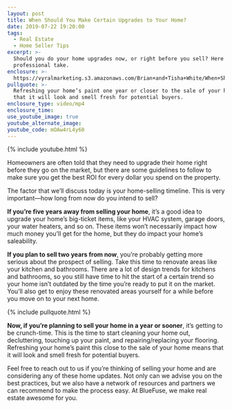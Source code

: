 ```yaml
---
layout: post
title: When Should You Make Certain Upgrades to Your Home?
date: 2019-07-22 19:20:00
tags:
  - Real Estate
  - Home Seller Tips
excerpt: >-
  Should you do your home upgrades now, or right before you sell? Here is our
  professional take.
enclosure: >-
  https://vyralmarketing.s3.amazonaws.com/Brian+and+Tisha+White/When+Should+You+Make+Certain+Upgrades+to+Your+Home_.mp4
pullquote: >-
  Refreshing your home’s paint one year or closer to the sale of your home means
  that it will look and smell fresh for potential buyers.
enclosure_type: video/mp4
enclosure_time:
use_youtube_image: true
youtube_alternate_image:
youtube_code: mOAw4rL4y60
---
```


{% include youtube.html %}

Homeowners are often told that they need to upgrade their home right before they go on the market, but there are some guidelines to follow to make sure you get the best ROI for every dollar you spend on the property.

The factor that we’ll discuss today is your home-selling timeline. This is very important—how long from now do you intend to sell?

**If you’re five years away from selling your home**, it’s a good idea to upgrade your home’s big-ticket items, like your HVAC system, garage doors, your water heaters, and so on. These items won’t necessarily impact how much money you’ll get for the home, but they do impact your home’s saleability.

**If you plan to sell two years from now**, you’re probably getting more serious about the prospect of selling. Take this time to renovate areas like your kitchen and bathrooms. There are a lot of design trends for kitchens and bathrooms, so you still have time to hit the start of a certain trend so your home isn’t outdated by the time you’re ready to put it on the market. You’ll also get to enjoy these renovated areas yourself for a while before you move on to your next home.

{% include pullquote.html %}

**Now, if you’re planning to sell your home in a year or sooner**, it’s getting to be crunch-time. This is the time to start cleaning your home out, decluttering, touching up your paint, and repairing/replacing your flooring. Refreshing your home’s paint this close to the sale of your home means that it will look and smell fresh for potential buyers.

Feel free to reach out to us if you’re thinking of selling your home and are considering any of these home updates. Not only can we advise you on the best practices, but we also have a network of resources and partners we can recommend to make the process easy. At BlueFuse, we make real estate awesome for you.